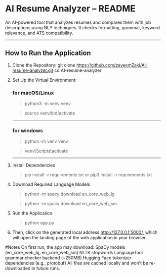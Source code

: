 # AI Resume Analyzer – README
An AI-powered tool that analyzes resumes and compares them with job descriptions using NLP techniques. It checks formatting, grammar, keyword relevance, and ATS compatibility.

---

## How to Run the Application

1. Clone the Repository:
      git clone https://github.com/zayeemZaki/AI-resume-analyzer.git
      cd AI-resume-analyzer
2. Set Up the Virtual Environment:
   ### for macOS/Linux
   >python3 -m venv venv
   
   >source venv/bin/activate
   ---
   ### for windows
   >python -m venv venv
   
   >venv\Scripts\activate
   ---
5. Install Dependencies
   >pip install -r requirements.txt
   or
   >pip3 install -r requirements.txt
6. Download Required Language Models
   >python -m spacy download en_core_web_lg
   
   >python -m spacy download en_core_web_sm
7. Run the Application
   >python app.py
8. Then, click on the generated local address http://127.0.0.1:5000/, which will open the landing page of the web application in your browser.

#Notes
On first run, the app may download:
SpaCy models (en_core_web_lg, en_core_web_sm)
NLTK stopwords
LanguageTool grammar checker backend (~250MB)
Hugging Face tokenizer dependencies (e.g., protobuf)
All files are cached locally and won’t be re-downloaded in future runs.
